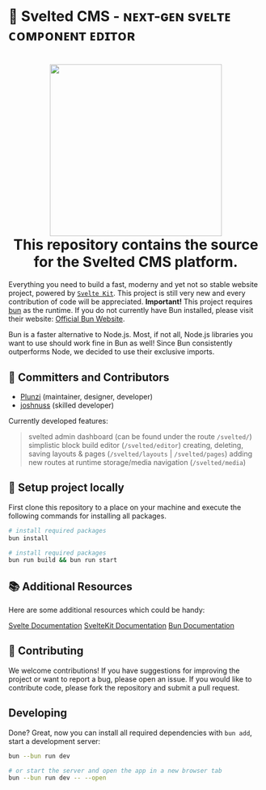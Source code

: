 # 🧪 Svelted CMS - ɴᴇxᴛ-ɢᴇɴ sᴠᴇʟᴛᴇ ᴄᴏᴍᴘᴏɴᴇɴᴛ ᴇᴅɪᴛᴏʀ

<h1 align="center">
  <img src="https://stats.plunzish.com/plunzi-logo.png" width="340" />
  <br />
  This repository contains the source for the Svelted CMS platform.
</h1>

Everything you need to build a fast, moderny and yet not so stable website project, powered by [`Svelte Kit`](https://github.com/sveltejs/kit/tree/main/packages/create-svelte).
This project is still very new and every contribution of code will be appreciated.
**Important!** This project requires [bun](https://bun.sh) as the runtime. If you do not currently have Bun installed,
please visit their website: [Official Bun Website](https://bun.sh).

Bun is a faster alternative to Node.js. Most, if not all, Node.js libraries you want to use should work fine in Bun as well! Since Bun consistently outperforms Node, we decided to use their exclusive imports.

## 🙋 Committers and Contributors
- [Plunzi](https://twitter.com/JustPlunzi) (maintainer, designer, developer)
- [joshnuss](https://twitter.com/joshnuss) (skilled developer)

Currently developed features:
> svelted admin dashboard (can be found under the route ``/svelted/``)
> simplistic block build editor (``/svelted/editor``)
> creating, deleting, saving layouts & pages (``/svelted/layouts`` | ``/svelted/pages``)
> adding new routes at runtime
> storage/media navigation (``/svelted/media``)

## 🚩 Setup project locally

First clone this repository to a place on your machine and execute the following commands for installing all packages.

```bash
# install required packages
bun install
```

```bash
# install required packages
bun run build && bun run start
```

## 📚 Additional Resources

Here are some additional resources which could be handy:

[Svelte Documentation](svelte.dev/docs)
[SvelteKit Documentation](kit.svelte.dev/docs)
[Bun Documentation](bun.sh/docs)

## 📝 Contributing

We welcome contributions! If you have suggestions for improving the project or want to report a bug, please open an issue. If you would like to contribute code, please fork the repository and submit a pull request.

## Developing

Done? Great, now you can install all required dependencies with `bun add`, start a development server:

```bash
bun --bun run dev

# or start the server and open the app in a new browser tab
bun --bun run dev -- --open
```
